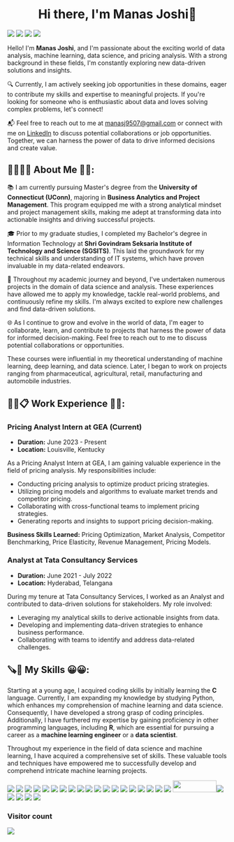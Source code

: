 <!--
**manas04/manas04** is a ✨ _special_ ✨ repository because its `README.md` (this file) appears on your GitHub profile.

Here are some ideas to get you started:

- 🔭 I’m currently working on ...
- 🌱 I’m currently learning ...
- 👯 I’m looking to collaborate on ...
- 🤔 I’m looking for help with ...
- 💬 Ask me about ...
- 📫 How to reach me: ...
- 😄 Pronouns: He/Him/His
- ⚡ Fun fact: ...
-->

 <h1 align = "center">Hi there, I'm Manas Joshi👋</h1>

[![](https://img.shields.io/badge/LinkedIn-0077B5?style=for-the-badge&logo=linkedin&logoColor=white)](https://www.linkedin.com/in/joshi-manas/) [![](https://img.shields.io/badge/Kaggle-20BEFF?style=for-the-badge&logo=Kaggle&logoColor=white)](https://www.kaggle.com/manas9507) 
[![](https://img.shields.io/badge/Gmail-D14836?style=for-the-badge&logo=gmail&logoColor=white&link=mailto:manasj9507@gmail.com)](mailto:manasj9507@gmail.com)
[![](https://img.shields.io/badge/-Hackerrank-2EC866?style=for-the-badge&logo=HackerRank&logoColor=white)](https://www.hackerrank.com/profile/manasj514)


Hello! I'm __Manas Joshi__, and I'm passionate about the exciting world of data analysis, machine learning, data science, and pricing analysis. With a strong background in these fields, I'm constantly exploring new data-driven solutions and insights.

🔍 Currently, I am actively seeking job opportunities in these domains, eager to contribute my skills and expertise to meaningful projects. If you're looking for someone who is enthusiastic about data and loves solving complex problems, let's connect!

📬 Feel free to reach out to me at manasj9507@gmail.com  or connect with me on <a href="https://www.linkedin.com/in/joshi-manas/">LinkedIn</a> to discuss potential collaborations or job opportunities. Together, we can harness the power of data to drive informed decisions and create value.


<h2> 👨‍🎓🙋‍♂️ About Me 💼🎒: </h2>

📚 I am currently pursuing Master's degree from the __University of Connecticut (UConn)__, majoring in __Business Analytics and Project Management__. This program equipped me with a strong analytical mindset and project management skills, making me adept at transforming data into actionable insights and driving successful projects.

🎓 Prior to my graduate studies, I completed my Bachelor's degree in Information Technology at __Shri Govindram Seksaria Institute of Technology and Science (SGSITS)__. This laid the groundwork for my technical skills and understanding of IT systems, which have proven invaluable in my data-related endeavors.

💼 Throughout my academic journey and beyond, I've undertaken numerous projects in the domain of data science and analysis. These experiences have allowed me to apply my knowledge, tackle real-world problems, and continuously refine my skills. I'm always excited to explore new challenges and find data-driven solutions.

🌐 As I continue to grow and evolve in the world of data, I'm eager to collaborate, learn, and contribute to projects that harness the power of data for informed decision-making. Feel free to reach out to me to discuss potential collaborations or opportunities.

These courses were influential in my theoretical understanding of machine learning, deep learning, and data science. Later, I began to work on projects ranging from pharmaceutical, agricultural, retail, manufacturing and automobile industries. 

<h2> 👨‍💼📋 Work Experience 🏢👔: </h2>

### Pricing Analyst Intern at GEA (Current)

- **Duration:** June 2023 - Present
- **Location:** Louisville, Kentucky

As a Pricing Analyst Intern at GEA, I am gaining valuable experience in the field of pricing analysis. My responsibilities include:

- Conducting pricing analysis to optimize product pricing strategies.
- Utilizing pricing models and algorithms to evaluate market trends and competitor pricing.
- Collaborating with cross-functional teams to implement pricing strategies.
- Generating reports and insights to support pricing decision-making.

**Business Skills Learned:** Pricing Optimization, Market Analysis, Competitor Benchmarking, Price Elasticity, Revenue Management, Pricing Models.

### Analyst at Tata Consultancy Services

- **Duration:** June 2021 - July 2022
- **Location:** Hyderabad, Telangana

During my tenure at Tata Consultancy Services, I worked as an Analyst and contributed to data-driven solutions for stakeholders. My role involved:

- Leveraging my analytical skills to derive actionable insights from data.
- Developing and implementing data-driven strategies to enhance business performance.
- Collaborating with teams to identify and address data-related challenges.


<h2>🪚🔧 My Skills 😀😀:</h2>

Starting at a young age, I acquired coding skills by initially learning the __C__ language. Currently, I am expanding my knowledge by studying Python, which enhances my comprehension of machine learning and data science. Consequently, I have developed a strong grasp of coding principles. Additionally, I have furthered my expertise by gaining proficiency in other programming languages, including __R__, which are essential for pursuing a career as a __machine learning engineer__ or a __data scientist__.

Throughout my experience in the field of data science and machine learning, I have acquired a comprehensive set of skills. These valuable tools and techniques have empowered me to successfully develop and comprehend intricate machine learning projects.

[![](https://img.shields.io/badge/Python-FFD43B?style=for-the-badge&logo=python&logoColor=darkgreen)](https://www.python.org)  [![](https://img.shields.io/badge/TensorFlow-FF6F00?style=for-the-badge&logo=TensorFlow&logoColor=white)](https://www.tensorflow.org) [![](https://img.shields.io/badge/scikit_learn-F7931E?style=for-the-badge&logo=scikit-learn&logoColor=white)](https://scikit-learn.org/stable/) [![](https://img.shields.io/badge/SciPy-654FF0?style=for-the-badge&logo=SciPy&logoColor=white)](https://www.scipy.org) [![](https://img.shields.io/badge/Numpy-777BB4?style=for-the-badge&logo=numpy&logoColor=white)](https://numpy.org) [![](https://img.shields.io/badge/Pandas-2C2D72?style=for-the-badge&logo=pandas&logoColor=white)](https://pandas.pydata.org)  [![](https://img.shields.io/badge/Plotly-239120?style=for-the-badge&logo=plotly&logoColor=white)](https://plotly.com)   [![](https://img.shields.io/badge/PyTorch-EE4C2C?style=for-the-badge&logo=PyTorch&logoColor=white)](https://pytorch.org) [<img src = "https://img.shields.io/badge/MongoDB-4EA94B?style=for-the-badge&logo=mongodb&logoColor=white"/>](https://www.mongodb.com/) [![](https://img.shields.io/badge/R-276DC3?style=for-the-badge&logo=r&logoColor=white)](https://www.r-project.org) [![](https://img.shields.io/badge/Scala-DC322F?style=for-the-badge&logo=scala&logoColor=white)](https://www.scala-lang.org) [![](https://img.shields.io/badge/json-5E5C5C?style=for-the-badge&logo=json&logoColor=white)](https://www.json.org/json-en.html) [![](https://img.shields.io/badge/Tableau-E97627?style=for-the-badge&logo=Tableau&logoColor=white)](https://www.tableau.com) [![](https://img.shields.io/badge/C-00599C?style=for-the-badge&logo=c&logoColor=white)](https://www.cprogramming.com) [![](https://img.shields.io/badge/Keras-D00000?style=for-the-badge&logo=Keras&logoColor=white)](https://keras.io) [![](https://img.shields.io/badge/MySQL-00000F?style=for-the-badge&logo=mysql&logoColor=white)](https://www.mysql.com) [![](https://img.shields.io/badge/conda-342B029.svg?&style=for-the-badge&logo=anaconda&logoColor=white)](https://www.anaconda.com) [![](https://img.shields.io/badge/PowerBI-F2C811?style=for-the-badge&logo=Power%20BI&logoColor=white)](https://powerbi.microsoft.com/en-us/) [![](https://img.shields.io/badge/Colab-F9AB00?style=for-the-badge&logo=googlecolab&color=525252)](https://colab.research.google.com) [<img src = "https://img.shields.io/badge/SQLite-07405E?style=for-the-badge&logo=sqlite&logoColor=white" width = "100" height = "27.5"/>](https://www.sqlite.org/index.html)[![](https://img.shields.io/badge/LaTeX-47A141?style=for-the-badge&logo=LaTeX&logoColor=white)](https://www.latex-project.org) [![](https://img.shields.io/badge/Java-ED8B00?style=for-the-badge&logo=java&logoColor=white)](https://www.java.com/en/) [![](https://img.shields.io/badge/Microsoft_Excel-217346?style=for-the-badge&logo=microsoft-excel&logoColor=white)](https://www.microsoft.com/en-us/microsoft-365/excel) [![](https://img.shields.io/badge/Microsoft_PowerPoint-B7472A?style=for-the-badge&logo=microsoft-powerpoint&logoColor=white)](https://www.microsoft.com/en-us/microsoft-365/powerpoint) [![](https://img.shields.io/badge/Microsoft_Office-D83B01?style=for-the-badge&logo=microsoft-office&logoColor=white)](https://www.office.com)

### Visitor count
<img src="https://profile-counter.glitch.me/manas04/count.svg" />



